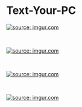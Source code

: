 # Text-Your-PC
<a href="https://imgur.com/UyQVu55"><img src="https://i.imgur.com/UyQVu55.png" title="source: imgur.com" /></a><br/>

<br/>

<a href="https://imgur.com/kRwGsrX"><img src="https://i.imgur.com/kRwGsrX.png" title="source: imgur.com" /></a><br/>

<br/>

<a href="https://imgur.com/hnlQ7k7"><img src="https://i.imgur.com/hnlQ7k7.png" title="source: imgur.com" /></a><br/>

<br/>

<a href="https://imgur.com/kzrFlAR"><img src="https://i.imgur.com/kzrFlAR.png" title="source: imgur.com" /></a><br/>

